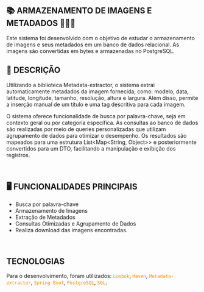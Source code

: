 ## 📚 ARMAZENAMENTO DE IMAGENS E METADADOS 👨🏻‍💻
Este sistema foi desenvolvido com o objetivo de estudar o armazenamento de imagens e seus metadados em um banco de dados relacional. 
As imagens são convertidas em bytes e armazenadas no PostgreSQL.

## 📖 DESCRIÇÃO 
Utilizando a biblioteca Metadata-extractor, o sistema extrai automaticamente metadados da imagem fornecida, como: modelo, data, latitude, longitude, tamanho, resolução, altura e largura. Além disso, permite a inserção manual de um título e uma tag descritiva para cada imagem.

O sistema oferece funcionalidade de busca por palavra-chave, seja em contexto geral ou por categoria específica. As consultas ao banco de dados são realizadas por meio de queries personalizadas que utilizam agrupamento de dados para otimizar o desempenho. Os resultados são mapeados para uma estrutura List<Map<String, Object>> e posteriormente convertidos para um DTO, facilitando a manipulação e exibição dos registros.

<br>

## 🖥️ FUNCIONALIDADES PRINCIPAIS
* Busca por palavra-chave
* Armazenamento de Imagens
* Extração de Metadados
* Consultas Otimizadas e Agrupamento de Dados
* Realiza download das imagens encontradas.
<br>

## TECNOLOGIAS
Para o desenvolvimento, foram utilizados: <code style="color : darkorange">Lombok</code>, <code style="color : darkorange">Maven</code>, <code style="color : darkorange">Metadata-extractor</code>, <code style="color : darkorange">Spring Boot</code>, <code style="color : darkorange">PostgreSQL</code>, <code style="color : darkorange">SQL</code>. 

